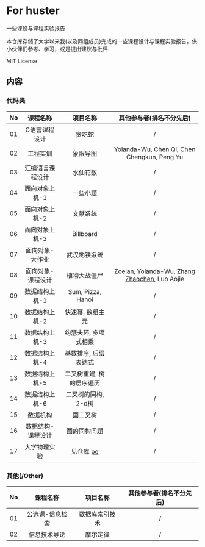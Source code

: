 # For huster

一些课设与课程实验报告

本仓库存储了大学以来我(以及同组成员)完成的一些课程设计与课程实验报告，供小伙伴们参考、学习，或是提出建议与批评

MIT License

## 内容

### 代码类

|No|课程名称|项目名称|其他参与者(排名不分先后)|
|:-:|:-:|:-:|:-:|
|01|C语言课程设计|贪吃蛇|/|
|02|工程实训|象限导图|[Yolanda-Wu](https://github.com/Yolanda-Wu), Chen Qi, Chen Chengkun, Peng Yu|
|03|汇编语言课程设计|水仙花数|/|
|04|面向对象上机-1|一些小题|/|
|05|面向对象上机-2|文献系统|/|
|06|面向对象上机-3|Billboard|/|
|07|面向对象-大作业|武汉地铁系统|/|
|08|面向对象-课程设计|植物大战僵尸|[Zoelan](https://github.com/Zoelan), [Yolanda-Wu](https://github.com/Yolanda-Wu), [Zhang Zhaochen](https://github.com/BigliangZ), Luo Aojie|
|09|数据结构上机-1|Sum, Pizza, Hanoi|/|
|10|数据结构上机-2|快速幂, 数组主元|/|
|11|数据结构上机-3|约瑟夫环, 多项式相乘|/|
|12|数据结构上机-4|基数排序, 后缀表达式|/|
|13|数据结构上机-5|二叉树重建, 树的层序遍历|/|
|14|数据结构上机-6|二叉树的同构, 2-d树|/|
|15|数据机构|画二叉树|/|
|16|数据结构-课程设计|图的同构问题|/|
|17|大学物理实验|见仓库 [pe](https://github.com/Yangjiaxi/pe)|/|

### 其他(/Other)

|No|课程名称|项目名称|其他参与者(排名不分先后)|
|:-:|:-:|:-:|:-:|
|01|公选课-信息检索|数据库索引技术|/|
|02|信息技术导论|摩尔定律|/|